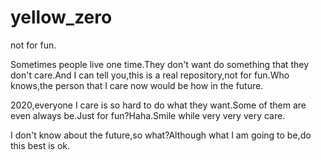 # yellow_zero
not for fun.



Sometimes people live one time.They don't want do something that they don't care.And I can tell you,this is a real repository,not for fun.Who knows,the person that I care now would be how in the future.

2020,everyone I care is so hard to do what they want.Some of them are even always be.Just for fun?Haha.Smile while very very very care.

I don't know about the future,so what?Although what I am going to be,do this best is ok.
